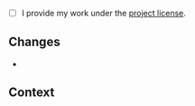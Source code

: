<!-- Thanks for your help! -->
<!-- Before you start on a large rewrite or other major change: open a new issue first, to discuss the proposed changes. -->
<!-- This pull request template is adapted from ProGit 2's pull request template. -->

<!-- Mark the checkbox [X] or [x] if you agree with the item. -->
- [ ] I provide my work under the [project license](https://github.com/RoostingGeese/git-gosling/blob/main/LICENSE.md).

## Changes
<!-- List your changes here. -->

- 

## Context
<!--
List related issues.
Provide the necessary context to understand the changes you made.

Are you fixing an issue with this pull-request?
Use the "Fixes" keyword, to close the issue automatically after your work is merged.

Fixes #123
Fixes #456
-->
